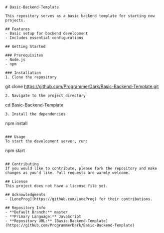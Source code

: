 ```
# Basic-Backend-Template

This repository serves as a basic backend template for starting new projects.

## Features
- Basic setup for backend development
- Includes essential configurations

## Getting Started

### Prerequisites
- Node.js
- npm

### Installation
1. Clone the repository
   ```
   git clone https://github.com/ProgrammerDark/Basic-Backend-Template.git
   ```
2. Navigate to the project directory
   ```
   cd Basic-Backend-Template
   ```
3. Install the dependencies
   ```
   npm install
   ```

### Usage
To start the development server, run:
```
npm start
```

## Contributing
If you would like to contribute, please fork the repository and make changes as you'd like. Pull requests are warmly welcome.

## License
This project does not have a license file yet.

## Acknowledgments
- [LoneProg](https://github.com/LoneProg) for their contributions.

## Repository Info
- **Default Branch:** master
- **Primary Language:** JavaScript
- **Repository URL:** [Basic-Backend-Template](https://github.com/ProgrammerDark/Basic-Backend-Template)

```

